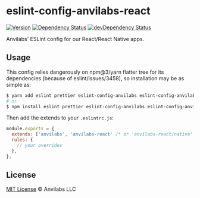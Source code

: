 # eslint-config-anvilabs-react

[![Version](https://img.shields.io/npm/v/eslint-config-anvilabs-react.svg)](http://npm.im/eslint-config-anvilabs-react)
[![Dependency Status](https://david-dm.org/anvilabs/eslint-config-anvilabs/status.svg?path=packages/eslint-config-anvilabs-react)](https://david-dm.org/anvilabs/eslint-config-anvilabs?path=packages/eslint-config-anvilabs-react)
[![devDependency Status](https://david-dm.org/anvilabs/eslint-config-anvilabs/dev-status.svg?path=packages/eslint-config-anvilabs-react)](https://david-dm.org/anvilabs/eslint-config-anvilabs?path=packages/eslint-config-anvilabs-react&type=dev)

Anvilabs' ESLint config for our React/React Native apps.

## Usage

This config relies dangerously on npm@3/yarn flatter tree for its dependencies (because of eslint/issues/3458), so installation may be as simple as:

```bash
$ yarn add eslint prettier eslint-config-anvilabs eslint-config-anvilabs-react --dev
# or
$ npm install eslint prettier eslint-config-anvilabs eslint-config-anvilabs-react --save-dev
```

Then add the extends to your `.eslintrc.js`:

```js
module.exports = {
  extends: ['anvilabs', 'anvilabs-react' /* or 'anvilabs-react/native' */],
  rules: {
    // your overrides
  },
};
```

## License

[MIT License](../../LICENSE) © Anvilabs LLC
